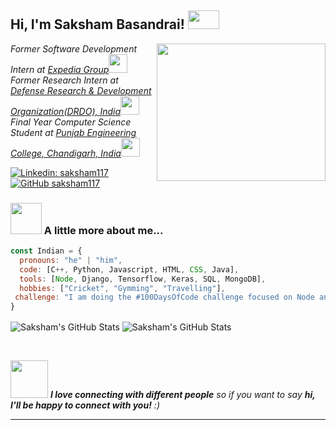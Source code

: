 
<h2> Hi, I'm Saksham Basandrai! <img src="https://raw.githubusercontent.com/iampavangandhi/iampavangandhi/master/gifs/Hi.gif" width="50" height = "30"></h2>
<img align='right' src="https://media.giphy.com/media/26SdS6M9jzxdqq72JU/giphy.gif" width="270" height = "220">

<p>
    <em>Former Software Development Intern at <a href="https://www.expediagroup.com/home/default.aspx">Expedia Group</a><img    src="https://media.giphy.com/media/WUlplcMpOCEmTGBtBW/giphy.gif" width="30"></br>
  Former Research Intern at <a href="https://www.drdo.gov.in/">Defense Research & Development Organization(DRDO), India</a><img src="https://media.giphy.com/media/WUlplcMpOCEmTGBtBW/giphy.gif" width="30"></br>
    Final Year Computer Science Student at <a href="https://pec.ac.in/">Punjab Engineering College, Chandigarh, India</a><img src="https://media.giphy.com/media/fYSnHlufseco8Fh93Z/giphy.gif" width="30"></br> 
  </em>
</p>

[![Linkedin: saksham117](https://img.shields.io/badge/-saksham117-blue?style=flat-square&logo=Linkedin&logoColor=white&link=https://www.linkedin.com/in/saksham-basandrai117/)](https://www.linkedin.com/in/saksham-basandrai117/)
[![GitHub saksham117](https://img.shields.io/github/followers/saksham117?label=follow&style=social)](https://github.com/saksham117)


### <img src="https://media.giphy.com/media/VgCDAzcKvsR6OM0uWg/giphy.gif" width="50"> A little more about me...  

```javascript
const Indian = {
  pronouns: "he" | "him",
  code: [C++, Python, Javascript, HTML, CSS, Java],
  tools: [Node, Django, Tensorflow, Keras, SQL, MongoDB],
  hobbies: ["Cricket", "Gymming", "Travelling"],
 challenge: "I am doing the #100DaysOfCode challenge focused on Node and React"
}
```
<p>
   <img align="center" src="https://github-readme-stats.vercel.app/api?username=saksham117&theme=radical&show_icons=true&count_private=true&title_color=fff&icon_color=79ff97&text_color=9f9f9f&bg_color=151515&line_height=33" alt="Saksham's GitHub Stats"/>
   <img align="center" src="https://github-readme-stats.vercel.app/api/top-langs/?username=saksham117&hide=html&show_icons=true&theme=tokyonight&title_color=fff&icon_color=79ff97&text_color=9f9f9f&bg_color=151515" alt="Saksham's GitHub Stats"/>
</p>
<br>


<img src="https://media.giphy.com/media/LnQjpWaON8nhr21vNW/giphy.gif" width="60"> <em><b>I love connecting with different people</b> so if you want to say <b>hi, I'll be happy to connect with you!</b> :)</em>

---
